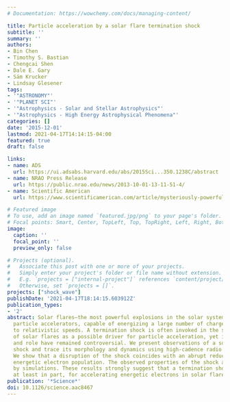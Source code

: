 ```yaml
---
# Documentation: https://wowchemy.com/docs/managing-content/

title: Particle acceleration by a solar flare termination shock
subtitle: ''
summary: ''
authors:
- Bin Chen
- Timothy S. Bastian
- Chengcai Shen
- Dale E. Gary
- Säm Krucker
- Lindsay Glesener
tags:
- '"ASTRONOMY"'
- '"PLANET SCI"'
- '"Astrophysics - Solar and Stellar Astrophysics"'
- '"Astrophysics - High Energy Astrophysical Phenomena"'
categories: []
date: '2015-12-01'
lastmod: 2021-04-17T14:14:15-04:00
featured: true
draft: false

links:
- name: ADS
  url: https://ui.adsabs.harvard.edu/abs/2015Sci...350.1238C/abstract
- name: NRAO Press Release
  url: https://public.nrao.edu/news/2013-10-01-13-11-51-4/
- name: Scientific American
  url: https://www.scientificamerican.com/article/mysteriously-powerful-particles-from-solar-explosions-unveiled-in-new-study/

# Featured image
# To use, add an image named `featured.jpg/png` to your page's folder.
# Focal points: Smart, Center, TopLeft, Top, TopRight, Left, Right, BottomLeft, Bottom, BottomRight.
image:
  caption: ''
  focal_point: ''
  preview_only: false

# Projects (optional).
#   Associate this post with one or more of your projects.
#   Simply enter your project's folder or file name without extension.
#   E.g. `projects = ["internal-project"]` references `content/project/deep-learning/index.md`.
#   Otherwise, set `projects = []`.
projects: ["shock_wave"]
publishDate: '2021-04-17T18:14:15.603912Z'
publication_types:
- '2'
abstract: Solar flares—the most powerful explosions in the solar system—are also efficient
  particle accelerators, capable of energizing a large number of charged particles
  to relativistic speeds. A termination shock is often invoked in the standard model
  of solar flares as a possible driver for particle acceleration, yet its existence
  and role have remained controversial. We present observations of a solar flare termination
  shock and trace its morphology and dynamics using high-cadence radio imaging spectroscopy.
  We show that a disruption of the shock coincides with an abrupt reduction of the
  energetic electron population. The observed properties of the shock are well reproduced
  by simulations. These results strongly suggest that a termination shock is responsible,
  at least in part, for accelerating energetic electrons in solar flares.
publication: '*Science*'
doi: 10.1126/science.aac8467
---
```

